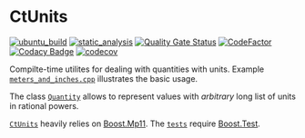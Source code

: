 # CtUnits

[![ubuntu_build](https://github.com/vil02/CtUnits/actions/workflows/ubuntu_build.yml/badge.svg)](https://github.com/vil02/CtUnits/actions/workflows/ubuntu_build.yml)
[![static_analysis](https://github.com/vil02/CtUnits/actions/workflows/static_analysis.yml/badge.svg)](https://github.com/vil02/CtUnits/actions/workflows/static_analysis.yml)
[![Quality Gate Status](https://sonarcloud.io/api/project_badges/measure?project=vil02_CtUnits&metric=alert_status)](https://sonarcloud.io/summary/new_code?id=vil02_CtUnits)
[![CodeFactor](https://www.codefactor.io/repository/github/vil02/ctunits/badge)](https://www.codefactor.io/repository/github/vil02/ctunits)
[![Codacy Badge](https://app.codacy.com/project/badge/Grade/97b689747b6d49f2b223df82529cdd2a)](https://www.codacy.com/gh/vil02/CtUnits/dashboard?utm_source=github.com&amp;utm_medium=referral&amp;utm_content=vil02/CtUnits&amp;utm_campaign=Badge_Grade)
[![codecov](https://codecov.io/github/vil02/CtUnits/branch/master/graph/badge.svg?token=B1LD8I1WYH)](https://codecov.io/github/vil02/CtUnits)

Compilte-time utilites for dealing with quantities with units.
Example [`meters_and_inches.cpp`](./examples/meters_and_inches/meters_and_inches.cpp) illustrates the basic usage.

The class [`Quantity`](./CtUnits/ctu/Quantity.hpp) allows to represent values with _arbitrary_ long list of units in rational powers.

[`CtUnits`](./CtUnits/) heavily relies on [Boost.Mp11](https://www.boost.org/doc/libs/master/libs/mp11/doc/html/mp11.html).
The [`tests`](./tests/) require [Boost.Test](https://github.com/boostorg/test).
